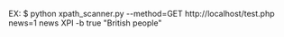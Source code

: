 EX:
$ python xpath_scanner.py --method=GET http://localhost/test.php news=1 news XPI -b true "British people"
